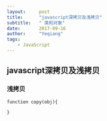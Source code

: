 ```yaml
---
layout:     post
title:      "javascript深拷贝及浅拷贝"
subtitle:   " 类和对象"
date:       2017-09-16 
author:     "Yeqiang"
tags:
    - JavaScript
---
```

## javascript深拷贝及浅拷贝

### 浅拷贝
```
function copy(obj){
    
}
```